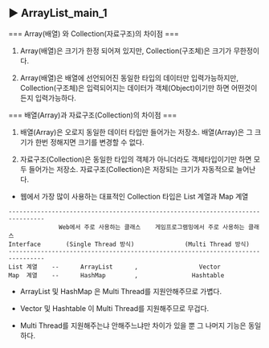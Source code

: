 ## ▶ ArrayList_main_1

=== Array(배열) 와 Collection(자료구조)의 차이점 ===     

1. Array(배열)은 크기가 한정 되어져 있지만,  Collection(구조체)은 크기가 무한정이다.
    
2. Array(배열)은 배열에 선언되어진 동일한 타입의 데이터만 입력가능하지만, Collection(구조체)은 입력되어지는 데이터가 객체(Object)이기만 하면 어떤것이든지 입력가능하다. 


=== 배열(Array)과 자료구조(Collection)의 차이점 ===

1. 배열(Array)은 오로지 동일한 데이터 타입만 들어가는 저장소. 배열(Array)은 그 크기가 한번 정해지면 크기를 변경할 수 없다.
  
2. 자료구조(Collection)은 동일한 타입의 객체가 아니더라도 객체타입이기만 하면 모두 들어가는 저장소. 자료구조(Collection)은 저장되는 크기가 자동적으로 늘어난다.
 
* 웹에서 가장 많이 사용하는 대표적인 Collection 타입은 List 계열과 Map 계열

```
--------------------------------------------------------------------------------
              Web에서 주로 사용하는 클래스    게임프로그램밍에서 주로 사용하는 클래스
Interface       (Single Thread 방식)              (Multi Thread 방식)
--------------------------------------------------------------------------------         
List 계열    --      ArrayList      ,                 Vector
Map  계열    --      HashMap        ,               Hashtable 
```

 * ArrayList 및 HashMap 은 Multi Thread를 지원안해주므로 가볍다.
   
 * Vector 및 Hashtable 이 Multi Thread를 지원해주므로 무겁다.

 * Multi Thread를 지원해주는냐 안해주느냐만 차이가 있을 뿐 그 나머지 기능은 동일하다.  
